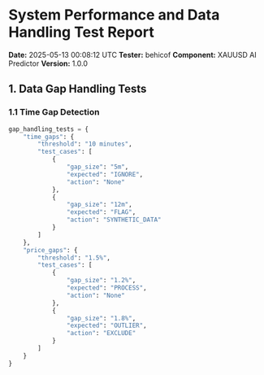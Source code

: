 # System Performance and Data Handling Test Report
**Date:** 2025-05-13 00:08:12 UTC
**Tester:** behicof
**Component:** XAUUSD AI Predictor
**Version:** 1.0.0

## 1. Data Gap Handling Tests

### 1.1 Time Gap Detection
```python
gap_handling_tests = {
    "time_gaps": {
        "threshold": "10 minutes",
        "test_cases": [
            {
                "gap_size": "5m",
                "expected": "IGNORE",
                "action": "None"
            },
            {
                "gap_size": "12m",
                "expected": "FLAG",
                "action": "SYNTHETIC_DATA"
            }
        ]
    },
    "price_gaps": {
        "threshold": "1.5%",
        "test_cases": [
            {
                "gap_size": "1.2%",
                "expected": "PROCESS",
                "action": "None"
            },
            {
                "gap_size": "1.8%",
                "expected": "OUTLIER",
                "action": "EXCLUDE"
            }
        ]
    }
}